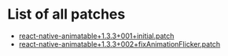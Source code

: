 # List of all patches

- [react-native-animatable+1.3.3+001+initial.patch](react-native-animatable+1.3.3+001+initial.patch)
- [react-native-animatable+1.3.3+002+fixAnimationFlicker.patch](react-native-animatable+1.3.3+002+fixAnimationFlicker.patch)
